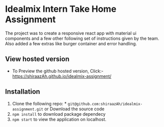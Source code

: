 # Idealmix Intern Take Home Assignment
  The project was to create a responsive react app with material ui components and a few other following set of instructions given by the team. Also added a few extras like burger container and error handling.
## View hosted version
  - To Preview the github hosted version, Click:- https://shiraazAh.github.io/idealmix-assignment/ 
## Installation
  1. Clone the following repo:
    * `git@github.com:shiraazAh/idealmix-assignment.git` or Download the source code
  2. `npm install` to download package dependecy
  3. `npm start` to view the application on localhost. 
   
